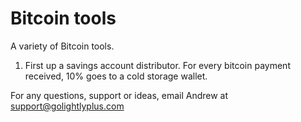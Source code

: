 Bitcoin tools
=============

A variety of Bitcoin tools.

1) First up a savings account distributor. For every bitcoin payment received, 10% goes to a cold storage wallet.

For any questions, support or ideas, email Andrew at support@golightlyplus.com

